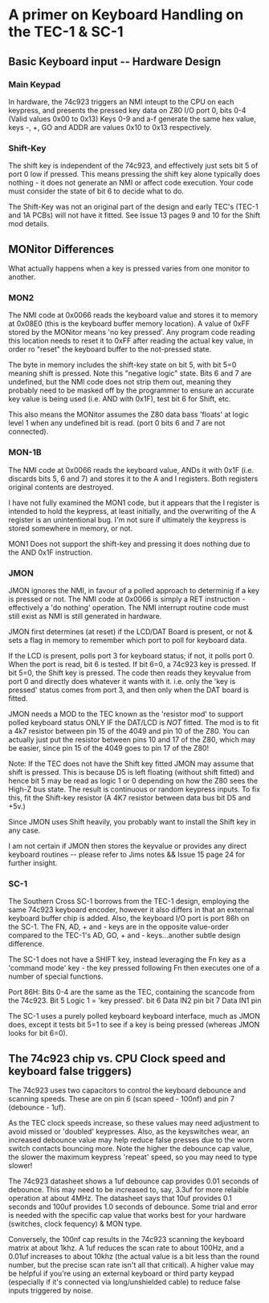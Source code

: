 # A primer on Keyboard Handling on the TEC-1 & SC-1

## Basic Keyboard input -- Hardware Design

### Main Keypad

In hardware, the 74c923 triggers an NMI inteupt to the CPU on each keypress, and presents the pressed key data on Z80 I/O port 0, 
bits 0-4 (Valid values 0x00 to 0x13) Keys 0-9 and a-f generate the same hex value, keys -, +, GO and ADDR are values 0x10 to 0x13 respectively.

### Shift-Key

The shift key is independent of the 74c923, and effectively just sets bit 5 of port 0 low if pressed. 
This means pressing the shift key alone typically does nothing - it does not generate an NMI or affect code execution. Your code
must consider the state of bit 6 to decide what to do. 

The Shift-Key was not an original part of the design and early TEC's (TEC-1 and 1A PCBs) will not have it fitted.
See Issue 13 pages 9 and 10 for the Shift mod details.

## MONitor Differences

What actually happens when a key is pressed varies from one monitor to another.

### MON2

The NMI code at 0x0066 reads the keyboard value and stores it to memory at 0x08E0 (this is the keyboard buffer memory location). 
A value of 0xFF stored by the MONitor means 'no key pressed'. Any program code reading this location needs to reset it to 0xFF 
after reading the actual key value, in order ro "reset" the keyboard buffer to the not-pressed state.

The byte in memory includes the shift-key state on bit 5, with bit 5=0 meaning shift is pressed. 
Note this "negative logic" state. Bits 6 and 7 are undefined, but the NMI code does not strip them out, 
meaning they probably need to be masked off by the programmer to ensure an accurate key value is being used 
(i.e. AND with 0x1F), test bit 6 for Shift, etc.

This also means the MONitor assumes the Z80 data bass 'floats' at logic level 1 when any undefined bit is read. (port 0 bits 6 and 7 are not connected).

### MON-1B

The NMI code at 0x0066 reads the keyboard value, ANDs it with 0x1F (i.e. discards bits 5, 6 and 7) and stores it to the A and I registers. Both registers original contents are destroyed.

I have not fully examined the MON1 code, but it appears that the I register is intended to hold the keypress, at least initially, and the overwriting of the A register is an unintentional bug. I'm not sure if ultimately the keypress is stored somewhere in memory, or not.

MON1 Does not support the shift-key and pressing it does nothing due to the AND 0x1F instruction.

### JMON

JMON ignores the NMI, in favour of a polled approach to determinig if a key is pressed or not. The NMI code at 0x0066 is simply a RET instruction - effectively a 'do nothing' operation. The NMI interrupt routine code must still exist as NMI is still generated in hardware.

JMON first determines (at reset) if the LCD/DAT Board is present, or not & sets a flag in memory to remember which port to poll for keyboard data.

If the LCD is present, polls port 3 for keyboard status; if not, it polls port 0. When the port is read, bit 6 is tested. If bit 6=0, a 74c923 key is pressed. If bit 5=0, the Shift key is pressed. The code then reads they keyvalue from port 0 and directly does whatever it wants with it. i.e. only the 'key is pressed' status comes from port 3, and then only when the DAT board is fitted.

JMON needs a MOD to the TEC known as the 'resistor mod' to support polled keyboard status ONLY IF the DAT/LCD is *NOT* fitted. The mod is to fit a 4k7 resistor between pin 15 of the 4049 and pin 10 of the Z80. You can actually just put the resistor between pins 10 and 17 of the Z80, which may be easier, since pin 15 of the 4049 goes to pin 17 of the Z80!

Note: If the TEC does not have the Shift key fitted JMON may assume that shift is pressed. This is because D5 is left floating (without shift fitted) and hence bit 5 may be read as logic 1 or 0 depending on how the Z80 sees the High-Z bus state. The result is continuous or random keypress inputs. To fix this, fit the Shift-key resistor (A 4K7 resistor between data bus bit D5 and +5v.)

Since JMON uses Shift heavily, you probably want to install the Shift key in any case.

I am not certain if JMON then stores the keyvalue or provides any direct keyboard routines -- please refer to Jims notes && Issue 15 page 24 for further insight.

### SC-1

The Southern Cross SC-1 borrows from the TEC-1 design, employing the same 74c923 keyboard encoder, however it also differs in that an external keyboard buffer chip is added. Also, the keyboard I/O port is port 86h on the SC-1. The FN, AD, + and - keys are in the opposite value-order compared to the TEC-1's AD, GO, + and - keys...another subtle design difference.

The SC-1 does not have a SHIFT key, instead leveraging the Fn key as a 'command mode' key - the key pressed following Fn then executes one of a number of special functions.

Port 86H:
	Bits 0-4 are the same as the TEC, containing the scancode from the 74c923.
	Bit 5   Logic 1 = 'key pressed'.
	bit 6	Data IN2 pin
	bit 7	Data IN1 pin

The SC-1 uses a purely polled keyboard keyboard interface, much as JMON does, except it tests bit 5=1 to see if a key is being pressed (whereas JMON looks for bit 6=0).


## The 74c923 chip vs. CPU Clock speed and keyboard false triggers)

The 74c923 uses two capacitors to control the keyboard debounce and scanning speeds. These are on pin 6 (scan speed - 100nf) and pin 7 (debounce - 1uf).

As the TEC clock speeds increase, so these values may need adjustment to avoid missed or 'doubled' keypresses. Also, as the keyswitches wear, an increased debounce value may help reduce false presses due to the worn switch contacts bouncing more. Note the higher the debounce cap value, the slower the maximum keypress 'repeat' speed, so you may need to type slower!

The 74c923 datasheet shows a 1uf debounce cap provides 0.01 seconds of debounce. This may need to be increased to, say, 3.3uf for more relaible operation at about 4MHz. The datasheet says that 10uf provides 0.1 seconds and 100uf provides 1.0 seconds of debounce. Some trial and error is needed with the specific cap value that works best for your hardware (switches, clock fequency) & MON type.

Conversely, the 100nf cap results in the 74c923 scanning the keyboard matrix at about 1khz. A 1uf reduces the scan rate to about 100Hz, and a 0.01uf increases to about 10khz (the actual value is a bit less than the round number, but the precise scan rate isn't all that critical). A higher value may be helpful if you're using an external keyboard or third party keypad (especially if it's connected via long/unshielded cable) to reduce false inputs triggered by noise.
